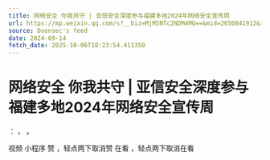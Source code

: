 ```yaml
---
title: 网络安全 你我共守 | 亚信安全深度参与福建多地2024年网络安全宣传周
url: https://mp.weixin.qq.com/s?__biz=MjM5NTc2NDM4MQ==&mid=2650841912&idx=1&sn=a902e12018aa89323783697ef72b135a
source: Doonsec's feed
date: 2024-09-14
fetch_date: 2025-10-06T18:23:54.411350
---
```


# 网络安全 你我共守 | 亚信安全深度参与福建多地2024年网络安全宣传周

：
，
。

视频
小程序
赞
，轻点两下取消赞
在看
，轻点两下取消在看